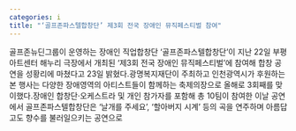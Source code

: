 ```yaml
---
categories: i
title: "‘골프존파스텔합창단’ 제3회 전국 장애인 뮤직페스티벌 참여"
---
```

골프존뉴딘그룹이 운영하는 장애인 직업합창단 ‘골프존파스텔합창단’이 지난 22일 부평아트센터 해누리 극장에서 개최된 ‘제3회 전국 장애인 뮤직페스티벌’에 참여해 합창 공연을 성황리에 마쳤다고 23일 밝혔다.광명복지재단이 주최하고 인천광역시가 후원하는 본 행사는 다양한 장애영역의 아티스트들이 함께하는 축제의장으로 올해로 3회째를 맞이했다.장애인 합창단·오케스트라 및 개인 참가자를 포함해 총 10팀이 참여한 이날 공연에서 골프존파스텔합창단은 ‘날개를 주세요’, ‘할아버지 시계’ 등의 곡을 연주하며 아름답고도 향수를 불러일으키는 공연으로